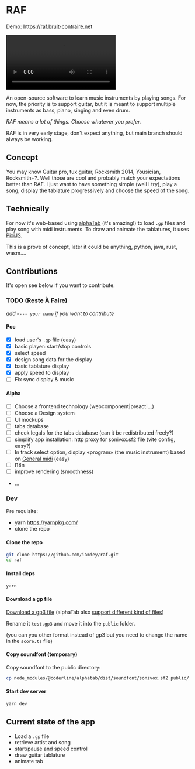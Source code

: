 # RAF

Demo: https://raf.bruit-contraire.net

![Screencast RAF](https://raf.bruit-contraire.net/screen_cast_raf.mp4)

An open-source software to learn music instruments by playing songs. For now,
the priority is to support guitar, but it is meant to support multiple
instruments as bass, piano, singing and even drum.

_RAF means a lot of things. Choose whatever you prefer._

RAF is in very early stage, don't expect anything, but main branch should always
be working.

## Concept

You may know Guitar pro, tux guitar, Rocksmith 2014, Yousician, Rocksmith+?.
Well those are cool and probably match your expectations better than RAF. I just
want to have something simple (well I try), play a song, display the tablature
progressively and choose the speed of the song.

## Technically

For now it's web-based using [alphaTab](https://www.alphatab.net) (it's
amazing!) to load `.gp` files and play song with midi instruments. To draw and
animate the tablatures, it uses [PixiJS](https://pixijs.com/).

This is a prove of concept, later it could be anything, python, java, rust,
wasm….

## Contributions

It's open see below if you want to contribute.

### TODO (Reste À Faire)

_add `<--- your name` if you want to contribute_

#### Poc

- [x] load user's `.gp` file (easy)
- [x] basic player: start/stop controls
- [x] select speed
- [x] design song data for the display
- [x] basic tablature display
- [x] apply speed to display
- [ ] Fix sync display & music

#### Alpha

- [ ] Choose a frontend technology (webcomponent|preact|…)
- [ ] Choose a Design system
- [ ] UI mockups
- [ ] tabs database
- [ ] check legals for the tabs database (can it be redistributed freely?)
- [ ] simplify app installation: http proxy for sonivox.sf2 file (vite config,
      easy?)
- [ ] In track select option, display «program» (the music instrument) based on
      [General midi](https://fr.wikipedia.org/wiki/General_MIDI) (easy)
- [ ] I18n
- [ ] improve rendering (smoothness)
- …

### Dev

Pre requisite:

- yarn https://yarnpkg.com/
- clone the repo

#### Clone the repo

```bash
git clone https://github.com/iamdey/raf.git
cd raf
```

#### Install deps

```bash
yarn
```

#### Download a gp file

[Download a gp3 file](https://duckduckgo.com/?q=gp3+tabs) (alphaTab also
[support different kind of files](https://www.alphatab.net/docs/introduction#the-file-importers))

Rename it `test.gp3` and move it into the `public` folder.

(you can you other format instead of gp3 but you need to change the name in the
`score.ts` file)

#### Copy soundfont (temporary)

Copy soundfont to the public directory:

```bash
cp node_modules/@coderline/alphatab/dist/soundfont/sonivox.sf2 public/
```

#### Start dev server

```bash
yarn dev
```

## Current state of the app

- Load a `.gp` file
- retrieve artist and song
- start/pause and speed control
- draw guitar tablature
- animate tab
